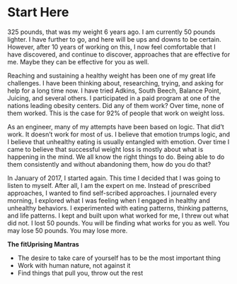 # Start Here
325 pounds, that was my weight 6 years ago.  I am currently 50 pounds lighter.  I have further to go, and here will be ups and downs to be certain. However, after 10 years of working on this, I now feel comfortable that I have discovered, and continue to discover, approaches that are effective for me.  Maybe they can be effective for you as well.

Reaching and sustaining a healthy weight has been one of my great life challenges.   I have been thinking about, researching, trying, and asking for help for a long time now. I have tried Adkins, South Beech, Balance Point, Juicing, and several others.  I participated in a paid program at one of the nations leading obesity centers.   Did any of them work?  Over time, none of them worked.  This is the case for 92% of people that work on weight loss.

As an engineer, many of my attempts have been based on logic.  That did’t work.  It doesn’t work for most of us.  I believe that emotion trumps logic, and I believe that unhealthy eating is usually entangled with emotion.  Over time I came to believe that successful weight loss is  mostly about what is happening in the mind.  We all know the right things to do.  Being able to do them consistently and without abandoning them, how do you do that?

In January of 2017, I started again.  This time I decided that I was going to listen to myself.  After all, I am the expert on me.  Instead of prescribed approaches, I wanted to find self-scribed approaches.  I journaled every morning, I explored what I was feeling when I engaged in healthy and unhealthy behaviors. I experimented with eating patterns, thinking patterns, and life patterns.  I kept and built upon what worked for me, I threw out what did not.  I lost 50 pounds.  You will be finding what works for you as well.  You may lose 50 pounds.  You may lose more.

**The fitUprising Mantras**
* The desire to take care of yourself has to be the most important thing
* Work with human nature, not against it
* Find things that pull you, throw out the rest
